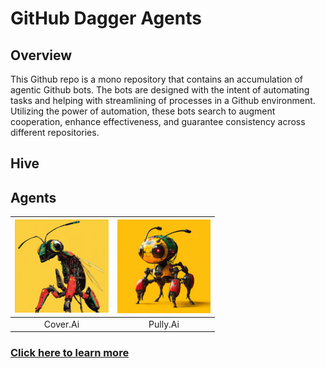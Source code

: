 # GitHub Dagger Agents

## Overview

This Github repo is a mono repository that contains an accumulation of agentic Github bots. The bots are designed with the intent of automating tasks and helping with streamlining of processes in a Github environment. Utilizing the power of automation, these bots search to augment cooperation, enhance effectiveness, and guarantee consistency across different repositories.

## Hive

## Agents

| [![Coverage.Ai Agent avatar](docs/images/cover.ai.png)](agents/coverage_agent/README.md) | [![Pull Request Agent avatar](docs/images/pully_ai.png)](agents/coverage_agent/README.md) |
| :----------------------------------------------------------: | :----------------------------------------------------------: |
|                           Cover.Ai                           |                           Pully.Ai                           |

### [Click here to learn more](agents/coverage_agent/README.md)
